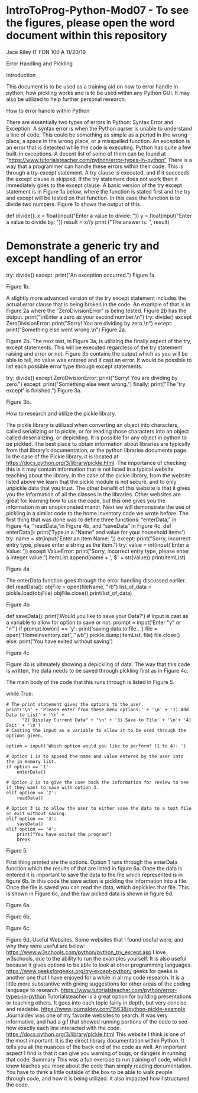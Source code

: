 # IntroToProg-Python-Mod07 - To see the figures, please open the word document within this repository

Jace Riley
IT FDN 100 A
11/20/19

Error Handling and Pickling

Introduction

This document is to be used as a training aid on how to error handle in python, how pickling works and is to be used within any Python GUI. It may also be utilized to help further personal research.


How to error handle within Python

There are essentially two types of errors in Python: Syntax Error and Exception. A syntax error is when the Python parser is unable to understand a line of code. This could be something as simple as a period in the wrong place, a space in the wrong place, or a misspelled function. An exception is an error that is detected while the code is executing. Python has quite a few built-in exceptions. A decent list of some of them can be found at “https://www.tutorialsteacher.com/python/error-types-in-python” 
There is a way that a programmer can handle these errors within their code. This is through a try-except statement. A try clause is executed, and if it succeeds the except clause is skipped. If the try statement does not work then it immediately goes to the except clause. A basic version of the try except statement is in Figure 1a below, where the function is stated first and the try and except will be tested on that function. In this case the function is to divide two numbers. Figure 1b shows the output of this.

def divide():
    x = float(input("Enter a value to divide: "))
    y = float(input("Enter a value to divide by: "))
    result = x//y
    print ("The answer is: ", result)

# Demonstrate a generic try and except handling of an error
try:
    divide()
except:
    print("An exception occurred.")
Figure 1a
 

Figure 1b.



A slightly more advanced version of the try except statement includes the actual error clause that is being broken in the code. An example of that is in Figure 2a where the “ZeroDivisionError” is being tested. Figure 2b has the output.
print("\nEnter a zero as your second number.\n")
try:
    divide()
except ZeroDivisionError:
    print("Sorry! You are dividing by zero.\n")
except:
    print("Something else went wrong.\n")
Figure 2a.
 
Figure 2b.
The next test, in Figure 3a, is utilizing the finally aspect of the try, except statements. This will be executed regardless of the try statement raising and error or not. Figure 3b contains the output which as you will be able to tell, no value was entered and it cast an error. It would be possible to list each possible error type through except statements.


try:
    divide()
except ZeroDivisionError:
    print("Sorry! You are dividing by zero.")
except:
    print("Something else went wrong.")
finally:
    print("The 'try except' is finished.")
Figure 3a.
 
Figure 3b.

How to research and utilize the pickle library. 

The pickle library is utilized when converting an object into characters, called serializing or to pickle, or for reading those characters into an object called deserializing, or depickling. It is possible for any object in python to be pickled. The best place to obtain information about libraries are typically from that library’s documentation, or the python libraries documents page. In the case of the Pickle library, it is located at https://docs.python.org/3/library/pickle.html. The importance of checking this is it may contain information that is not listed in a typical website teaching about the library. In the case of the pickle library, from the website listed above we learn that the pickle module is not secure, and to only unpickle data that you trust. The other benefit of this website is that it gives you the information of all the classes in the libraries. Other websites are great for learning how to use the code, but this one gives you the information in an unopinionated manor. 
Next we will demonstrate the use of pickling in a similar code to the home inventory code we wrote before. The first thing that was done was to define three functions: “enterData,” in Figure 4a, “readData,”in Figure 4b, and “saveData” in Figure 4c.
def enterData():
    print('Type in a "Name" and value for your household items')
    try:
        name = str(input('Enter an Item Name: '))
    except:
        print("Sorry, incorrect entry type, please enter a string as the item.")
    try:
        value = int(input('Enter a Value: '))
    except ValueError:
        print("Sorry, incorrect entry type, please enter a integer value.")
    itemList.append(name + ', $' + str(value))
    print(itemList)
    
Figure 4a

The enterData function goes through the error handling discussed earlier.
def readData():
    objFile = open(fileName, "rb")
    list_of_data = pickle.load(objFile)
    objFile.close()
    print(list_of_data)
    
Figure 4b

def saveData():
    print('Would you like to save your Data?')
    # Input is cast as a variable to allow for option to save or not.
    prompt = input('Enter "y" or "n"')
    if prompt.lower() == 'y':
        print('saving data to file...')
        file = open("HomeInventory.dat", "wb")
        pickle.dump(itemList, file)
        file.close()
    else:
        print('You have exited without saving')
        
Figure 4c

Figure 4b is ultimately showing a depickling of data. The way that this code is written, the data needs to be saved through pickling first as in Figure 4c.

The main body of the code that this runs through is listed in Figure 5.

while True:

    # The print statement gives the options to the user.
    print('\n' + 'Please enter from these menu options:' + '\n' + '1) Add Data to List' + '\n' +
          "2) Display Current Data" + '\n' + '3) Save to File' + '\n'+ '4) Exit' + '\n')
    # Casting the input as a variable to allow it to be used through the options given.

    option = input('Which option would you like to perform? (1 to 4): ')

    # Option 1 is to append the name and value entered by the user into the in memory list.
    if option == '1':
        enterData()

    # Option 2 is to give the user back the information for review to see if they want to save with option 3.
    elif option == '2':
        readData()

    # Option 3 is to allow the user to either save the data to a text file or exit without saving.
    elif option == '3':
        saveData()
    elif option == '4':
        print("You have exited the program")
        break
        
Figure 5.

First thing printed are the options. Option 1 runs through the enterData function which the results of that are listed in figure 6a. Once the data is entered it is important to save the data to the file which represented is in figure 6b. In this code the save action is pickling the information into a file. Once the file is saved you can read the data, which depickles that file. This is shown in Figure 6c, and the raw picked data is shown in figure 6d.
 
Figure 6a.
 
Figure 6b.
 
Figure 6c.
 
Figure 6d.
Useful Websites. 
Some websites that I found useful were, and why they were useful are below:
https://www.w3schools.com/python/python_try_except.asp
I love w3schools, due to the ability to run the examples yourself. It is also useful because it gives options to be able to look at other programming languages.
https://www.geeksforgeeks.org/try-except-python/
geeks for geeks is another one that I have enjoyed for a while in all my code research. It is a little more substantive with giving suggestions for other areas of the coding language to research.
https://www.tutorialsteacher.com/python/error-types-in-python
Tutorialsteacher is a great option for building presentations or teaching others. It goes into each topic fairly in depth, but very concise and readable.
https://www.journaldev.com/15638/python-pickle-example
Journaldev was one of my favorite websites to search. It was very informative, and had a gif that showed running portions of the code to see how exactly each line interacted with the code.
https://docs.python.org/3/library/pickle.html
This website I think is one of the most important. It is the direct library documentation within Python. It tells you all the nuances of the back end of the code as well. An important aspect I find is that it can give you warning of bugs, or dangers in running that code.
Summary
This was a fun exercise to run training of code, which I know teaches you more about the code than simply reading documentation. You have to think a little outside of the box to be able to walk people through code, and how it is being utilized. It also impacted how I structured the code.

